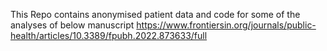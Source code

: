 This Repo contains anonymised patient data and code for some of the analyses of below manuscript 
https://www.frontiersin.org/journals/public-health/articles/10.3389/fpubh.2022.873633/full
